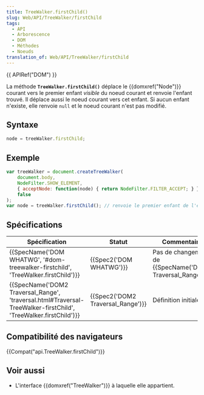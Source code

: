 ```yaml
---
title: TreeWalker.firstChild()
slug: Web/API/TreeWalker/firstChild
tags:
  - API
  - Arborescence
  - DOM
  - Méthodes
  - Noeuds
translation_of: Web/API/TreeWalker/firstChild
---
```

{{ APIRef("DOM") }}

La méthode **`TreeWalker.firstChild()`** déplace le {{domxref("Node")}} courant vers le premier enfant _visible_ du noeud courant et renvoie l'enfant trouvé. Il déplace aussi le noeud courant vers cet enfant. Si aucun enfant n'existe, elle renvoie `null` et le noeud courant n'est pas modifié.

## Syntaxe

```js
node = treeWalker.firstChild;
```

## Exemple

```js
var treeWalker = document.createTreeWalker(
    document.body,
    NodeFilter.SHOW_ELEMENT,
    { acceptNode: function(node) { return NodeFilter.FILTER_ACCEPT; } },
    false
);
var node = treeWalker.firstChild(); // renvoie le premier enfant de l'élément racine ou null si aucun
```

## Spécifications

| Spécification                                                                                                                                        | Statut                                       | Commentaire                                                           |
| ---------------------------------------------------------------------------------------------------------------------------------------------------- | -------------------------------------------- | --------------------------------------------------------------------- |
| {{SpecName('DOM WHATWG', '#dom-treewalker-firstchild', 'TreeWalker.firstChild')}}                                         | {{Spec2('DOM WHATWG')}}             | Pas de changement de {{SpecName('DOM2 Traversal_Range')}} |
| {{SpecName('DOM2 Traversal_Range', 'traversal.html#Traversal-TreeWalker-firstChild', 'TreeWalker.firstChild')}} | {{Spec2('DOM2 Traversal_Range')}} | Définition initiale.                                                  |

## Compatibilité des navigateurs

{{Compat("api.TreeWalker.firstChild")}}

## Voir aussi

- L'interface {{domxref("TreeWalker")}} à laquelle elle appartient.
